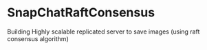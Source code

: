 # SnapChatRaftConsensus
Building Highly scalable replicated server to save images (using raft consensus algorithm) 
